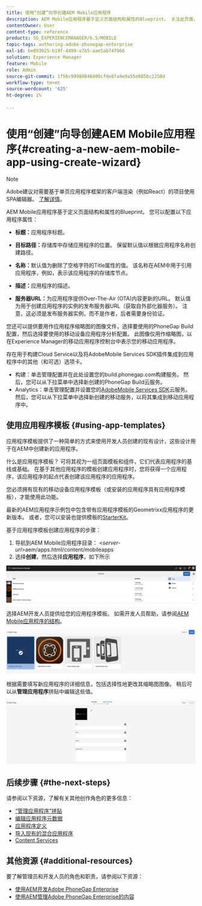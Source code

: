 ```yaml
---
title: 使用“创建”向导创建AEM Mobile应用程序
description: AEM Mobile应用程序基于定义页面结构和属性的Blueprint。 关注此页面，了解如何基于应用程序模板创建应用程序。
contentOwner: User
content-type: reference
products: SG_EXPERIENCEMANAGER/6.5/MOBILE
topic-tags: authoring-adobe-phonegap-enterprise
exl-id: be093025-b19f-4499-a7b5-aae5ab74f966
solution: Experience Manager
feature: Mobile
role: Admin
source-git-commit: 1f56c99980846400cfde8fa4e9a55e885bc2258d
workflow-type: tm+mt
source-wordcount: '625'
ht-degree: 1%

---
```


# 使用“创建”向导创建AEM Mobile应用程序{#creating-a-new-aem-mobile-app-using-create-wizard}

>[!NOTE]
>
>Adobe建议对需要基于单页应用程序框架的客户端渲染（例如React）的项目使用SPA编辑器。 [了解详情](/help/sites-developing/spa-overview.md)。

AEM Mobile应用程序基于定义页面结构和属性的Blueprint。 您可以配置以下应用程序属性：

* **标题：**&#x200B;应用程序标题。
* **目标路径：**&#x200B;存储库中存储应用程序的位置。 保留默认值以根据应用程序名称创建路径。

* **名称：**&#x200B;默认值为删除了空格字符的Title属性的值。 该名称在AEM中用于引用应用程序，例如，表示该应用程序的存储库节点。
* **描述：**&#x200B;应用程序的描述。
* **服务器URL：**&#x200B;为应用程序提供Over-The-Air (OTA)内容更新的URL。 默认值为用于创建应用程序的实例的发布服务器URL（获取自外部化器服务）。 注意，这必须是发布服务器实例，而不是作者，后者需要身份验证。

您还可以提供要用作应用程序缩略图的图像文件，选择要使用的PhoneGap Build配置，然后选择要使用的移动设备应用程序分析配置。 此图像仅用作缩略图，以在Experience Manager的移动应用程序控制台中表示您的移动应用程序。

存在用于构建Cloud Service以及将AdobeMobile Services SDK插件集成到应用程序中的其他（和可选）选项卡。

* 构建：单击管理配置并在此处设置您的build.phonegap.com构建服务。 然后，您可以从下拉菜单中选择新创建的PhoneGap Build云服务。
* Analytics：单击管理配置并设置您的[AdobeMobile Services SDK](https://experienceleague.adobe.com/docs/mobile-services/using/home.html)云服务。 然后，您可以从下拉菜单中选择新创建的移动服务，以将其集成到移动应用程序中。

## 使用应用程序模板 {#using-app-templates}

应用程序模板提供了一种简单的方式来使用开发人员创建的现有设计，这些设计用于在AEM中创建新的应用程序。

什么是应用程序模板？ 可将其视为一组页面模板和组件，它们代表应用程序的基线或基础。
在基于其他应用程序的模板创建应用程序时，您将获得一个应用程序，该应用程序的起点代表创建该应用程序的应用程序。

您必须拥有现有的移动设备应用程序模板（或安装的应用程序具有应用程序模板），才能使用此功能。

最新的AEM应用程序示例包中包含带有应用程序模板的Geometrixx应用程序的更新版本。 或者，您可以安装也提供模板的[StarterKit](https://github.com/Adobe-Marketing-Cloud-Apps/aem-phonegap-starter-kit)。

基于应用程序模板创建应用程序的步骤：

1. 导航到AEM Mobile应用程序目录： &lt;*server-url*>aem/apps.html/content/mobileapps
1. 选择&#x200B;**创建**，然后选择&#x200B;**应用程序**，如下所示

![chlimage_1-158](assets/chlimage_1-158.png)

选择AEM开发人员提供给您的应用程序模板。 如需开发人员帮助，请参阅[AEM Mobile应用程序的结构](/help/mobile/phonegap-structure-an-app.md)。

![chlimage_1-159](assets/chlimage_1-159.png)

根据需要填写新应用程序的详细信息，包括选择性地更改其缩略图图像。 稍后可以从&#x200B;**管理应用程序**&#x200B;拼贴中编辑这些值。

![chlimage_1-160](assets/chlimage_1-160.png)

## 后续步骤 {#the-next-steps}

请参阅以下资源，了解有关其他创作角色的更多信息：

* [“管理应用程序”拼贴](/help/mobile/phonegap-app-details-tile.md)
* [编辑应用程序元数据](/help/mobile/phonegap-editmetadata.md)
* [应用程序定义](/help/mobile/phonegap-app-definitions.md)
* [导入现有的混合应用程序](/help/mobile/phonegap-adding-content-to-imported-app.md)
* [Content Services](/help/mobile/develop-content-as-a-service.md)

## 其他资源 {#additional-resources}

要了解管理员和开发人员的角色和职责，请参阅以下资源：

* [使用AEM开发Adobe PhoneGap Enterprise](/help/mobile/developing-in-phonegap.md)
* [使用AEM管理Adobe PhoneGap Enterprise的内容](/help/mobile/administer-phonegap.md)
